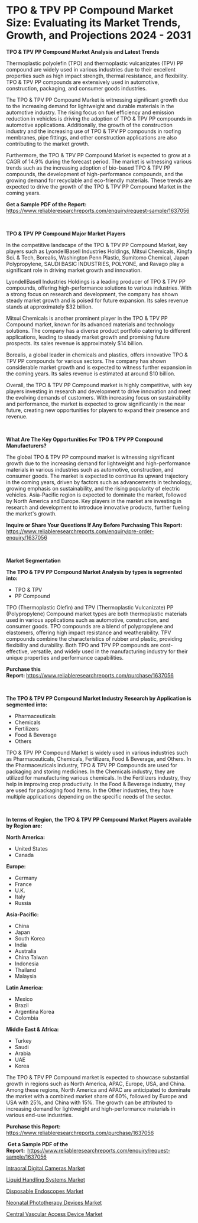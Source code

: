 <p><h1>TPO & TPV PP Compound Market Size: Evaluating its Market Trends, Growth, and Projections 2024 - 2031</h1></p><p><strong>TPO & TPV PP Compound Market Analysis and Latest Trends</strong></p>
<p><p>Thermoplastic polyolefin (TPO) and thermoplastic vulcanizates (TPV) PP compound are widely used in various industries due to their excellent properties such as high impact strength, thermal resistance, and flexibility. TPO & TPV PP compounds are extensively used in automotive, construction, packaging, and consumer goods industries.</p><p>The TPO & TPV PP Compound Market is witnessing significant growth due to the increasing demand for lightweight and durable materials in the automotive industry. The rising focus on fuel efficiency and emission reduction in vehicles is driving the adoption of TPO & TPV PP compounds in automotive applications. Additionally, the growth of the construction industry and the increasing use of TPO & TPV PP compounds in roofing membranes, pipe fittings, and other construction applications are also contributing to the market growth.</p><p>Furthermore, the TPO & TPV PP Compound Market is expected to grow at a CAGR of 14.9% during the forecast period. The market is witnessing various trends such as the increasing adoption of bio-based TPO & TPV PP compounds, the development of high-performance compounds, and the growing demand for recyclable and eco-friendly materials. These trends are expected to drive the growth of the TPO & TPV PP Compound Market in the coming years.</p></p>
<p><strong>Get a Sample PDF of the Report:&nbsp;</strong> <a href="https://www.reliableresearchreports.com/enquiry/request-sample/1637056">https://www.reliableresearchreports.com/enquiry/request-sample/1637056</a></p>
<p>&nbsp;</p>
<p><strong>TPO & TPV PP Compound Major Market Players</strong></p>
<p><p>In the competitive landscape of the TPO & TPV PP Compound Market, key players such as LyondellBasell Industries Holdings, Mitsui Chemicals, Kingfa Sci. & Tech, Borealis, Washington Penn Plastic, Sumitomo Chemical, Japan Polypropylene, SAUDI BASIC INDUSTRIES, POLYONE, and Ravago play a significant role in driving market growth and innovation.</p><p>LyondellBasell Industries Holdings is a leading producer of TPO & TPV PP compounds, offering high-performance solutions to various industries. With a strong focus on research and development, the company has shown steady market growth and is poised for future expansion. Its sales revenue stands at approximately $32 billion.</p><p>Mitsui Chemicals is another prominent player in the TPO & TPV PP Compound market, known for its advanced materials and technology solutions. The company has a diverse product portfolio catering to different applications, leading to steady market growth and promising future prospects. Its sales revenue is approximately $14 billion.</p><p>Borealis, a global leader in chemicals and plastics, offers innovative TPO & TPV PP compounds for various sectors. The company has shown considerable market growth and is expected to witness further expansion in the coming years. Its sales revenue is estimated at around $10 billion.</p><p>Overall, the TPO & TPV PP Compound market is highly competitive, with key players investing in research and development to drive innovation and meet the evolving demands of customers. With increasing focus on sustainability and performance, the market is expected to grow significantly in the near future, creating new opportunities for players to expand their presence and revenue.</p></p>
<p>&nbsp;</p>
<p><strong>What Are The Key Opportunities For TPO & TPV PP Compound Manufacturers?</strong></p>
<p><p>The global TPO & TPV PP compound market is witnessing significant growth due to the increasing demand for lightweight and high-performance materials in various industries such as automotive, construction, and consumer goods. The market is expected to continue its upward trajectory in the coming years, driven by factors such as advancements in technology, growing emphasis on sustainability, and the rising popularity of electric vehicles. Asia-Pacific region is expected to dominate the market, followed by North America and Europe. Key players in the market are investing in research and development to introduce innovative products, further fueling the market's growth.</p></p>
<p><strong>Inquire or Share Your Questions If Any Before Purchasing This Report:</strong> <a href="https://www.reliableresearchreports.com/enquiry/pre-order-enquiry/1637056">https://www.reliableresearchreports.com/enquiry/pre-order-enquiry/1637056</a></p>
<p>&nbsp;</p>
<p><strong>Market Segmentation</strong></p>
<p><strong>The TPO & TPV PP Compound Market Analysis by types is segmented into:</strong></p>
<p><ul><li>TPO & TPV</li><li>PP Compound</li></ul></p>
<p><p>TPO (Thermoplastic Olefin) and TPV (Thermoplastic Vulcanizate) PP (Polypropylene) Compound market types are both thermoplastic materials used in various applications such as automotive, construction, and consumer goods. TPO compounds are a blend of polypropylene and elastomers, offering high impact resistance and weatherability. TPV compounds combine the characteristics of rubber and plastic, providing flexibility and durability. Both TPO and TPV PP compounds are cost-effective, versatile, and widely used in the manufacturing industry for their unique properties and performance capabilities.</p></p>
<p><strong>Purchase this Report:&nbsp;</strong><a href="https://www.reliableresearchreports.com/purchase/1637056">https://www.reliableresearchreports.com/purchase/1637056</a></p>
<p>&nbsp;</p>
<p><strong>The TPO & TPV PP Compound Market Industry Research by Application is segmented into:</strong></p>
<p><ul><li>Pharmaceuticals</li><li>Chemicals</li><li>Fertilizers</li><li>Food & Beverage</li><li>Others</li></ul></p>
<p><p>TPO & TPV PP Compound Market is widely used in various industries such as Pharmaceuticals, Chemicals, Fertilizers, Food & Beverage, and Others. In the Pharmaceuticals industry, TPO & TPV PP Compounds are used for packaging and storing medicines. In the Chemicals industry, they are utilized for manufacturing various chemicals. In the Fertilizers industry, they help in improving crop productivity. In the Food & Beverage industry, they are used for packaging food items. In the Other industries, they have multiple applications depending on the specific needs of the sector.</p></p>
<p>&nbsp;</p>
<p><strong>In terms of Region, the TPO & TPV PP Compound Market Players available by Region are:</strong></p>
<p>
    <p> <strong> North America: </strong>
        <ul>
            <li>United States</li>
            <li>Canada</li>
        </ul>
        </p> 
    <p> <strong> Europe: </strong>
        <ul>
            <li>Germany</li>
            <li>France</li>
            <li>U.K.</li>
            <li>Italy</li>
            <li>Russia</li>
        </ul>
        </p> 
    <p> <strong> Asia-Pacific: </strong>
        <ul>
            <li>China</li>
            <li>Japan</li>
            <li>South Korea</li>
            <li>India</li>
            <li>Australia</li>
            <li>China Taiwan</li>
            <li>Indonesia</li>
            <li>Thailand</li>
            <li>Malaysia</li>
        </ul>
        </p> 
    <p> <strong> Latin America: </strong>
        <ul>
            <li>Mexico</li>
            <li>Brazil</li>
            <li>Argentina Korea</li>
            <li>Colombia</li>
        </ul>
        </p> 
    <p> <strong> Middle East & Africa: </strong>
        <ul>
            <li>Turkey</li>
            <li>Saudi</li>
            <li>Arabia</li>
            <li>UAE</li>
            <li>Korea</li>
        </ul>
    </p>
    </p>
<p><p>The TPO & TPV PP Compound market is expected to showcase substantial growth in regions such as North America, APAC, Europe, USA, and China. Among these regions, North America and APAC are anticipated to dominate the market with a combined market share of 60%, followed by Europe and USA with 25%, and China with 15%. The growth can be attributed to increasing demand for lightweight and high-performance materials in various end-use industries.</p></p>
<p><strong>Purchase this Report: </strong><a href="https://www.reliableresearchreports.com/purchase/1637056">https://www.reliableresearchreports.com/purchase/1637056</a></p>
<p>&nbsp;<strong>Get a Sample PDF of the Report:&nbsp;&nbsp;</strong><a href="https://www.reliableresearchreports.com/enquiry/request-sample/1637056">https://www.reliableresearchreports.com/enquiry/request-sample/1637056</a></p>
<p><strong></strong></p>
<p><p><a href="https://medium.com/@ameliahaleyi77567/decoding-intraoral-digital-cameras-market-metrics-market-share-trends-and-growth-patterns-3f561614ce03">Intraoral Digital Cameras Market</a></p><p><a href="https://medium.com/@shanieprice69879/analyzing-liquid-handling-systems-market-global-industry-perspective-and-forecast-2024-to-2031-4dfd8471c3a0">Liquid Handling Systems Market</a></p><p><a href="https://medium.com/@kathrynlynch04/disposable-endoscopes-market-trends-forecast-and-competitive-analysis-to-2031-dc1b1706a97a">Disposable Endoscopes Market</a></p><p><a href="https://medium.com/@shanieprice69879/neonatal-phototherapy-devices-market-analysis-its-cagr-market-segmentation-and-global-industry-e686611ee834">Neonatal Phototherapy Devices Market</a></p><p><a href="https://medium.com/@dorothybrooks53/decoding-central-vascular-access-device-market-metrics-market-share-trends-and-growth-patterns-8800e37093f3">Central Vascular Access Device Market</a></p></p>